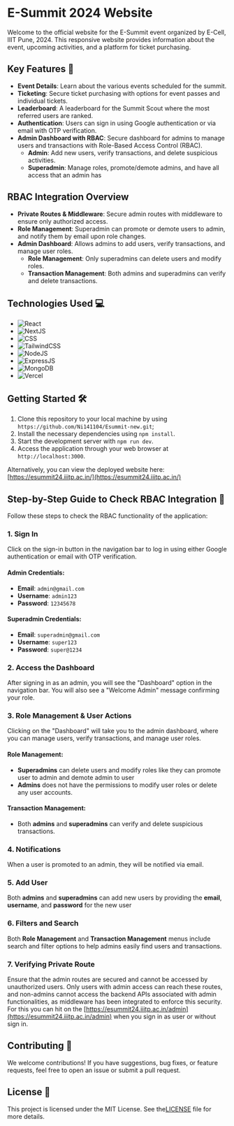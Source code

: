 # E-Summit 2024 Website

Welcome to the official website for the E-Summit event organized by E-Cell, IIIT Pune, 2024. This responsive website provides information about the event, upcoming activities, and a platform for ticket purchasing.

## Key Features 🚀

- **Event Details**: Learn about the various events scheduled for the summit.
- **Ticketing**: Secure ticket purchasing with options for event passes and individual tickets.
- **Leaderboard**: A leaderboard for the Summit Scout where the most referred users are ranked.
- **Authentication**: Users can sign in using Google authentication or via email with OTP verification.
- **Admin Dashboard with RBAC**: Secure dashboard for admins to manage users and transactions with Role-Based Access Control (RBAC).
  - **Admin**:  Add new users, verify transactions, and delete suspicious activities.
  - **Superadmin**: Manage roles, promote/demote admins, and have all access that an admin has

## RBAC Integration Overview

- **Private Routes & Middleware**: Secure admin routes with middleware to ensure only authorized access.
- **Role Management**: Superadmin can promote or demote users to admin, and notify them by email upon role changes.
- **Admin Dashboard**: Allows admins to add users, verify transactions, and manage user roles.
  - **Role Management**: Only superadmins can delete users and modify roles.
  - **Transaction Management**: Both admins and superadmins can verify and delete transactions.

## Technologies Used 💻

- ![React](https://img.shields.io/badge/-React-61DAFB?style=flat-square&logo=react&logoColor=white)
- ![NextJS](https://img.shields.io/badge/-NextJS-646CFF?style=flat-square&logo=next.js&logoColor=white)
- ![CSS](https://img.shields.io/badge/-CSS-1572B6?style=flat-square&logo=css3&logoColor=white)
- ![TailwindCSS](https://img.shields.io/badge/-TailwindCSS-8A2BE2?style=flat-square&logo=tailwindcss&logoColor=white)
- ![NodeJS](https://img.shields.io/badge/-NodeJS-339933?style=flat-square&logo=node.js&logoColor=white)
- ![ExpressJS](https://img.shields.io/badge/-ExpressJS-000000?style=flat-square&logo=express&logoColor=white)
- ![MongoDB](https://img.shields.io/badge/-MongoDB-47A248?style=flat-square&logo=mongodb&logoColor=white)
- ![Vercel](https://img.shields.io/badge/-Vercel-000000?style=flat-square&logo=vercel&logoColor=white)

## Getting Started 🛠️

1. Clone this repository to your local machine by using `https://github.com/Ni141104/Esummit-new.git`;
2. Install the necessary dependencies using `npm install`.
3. Start the development server with `npm run dev`.
4. Access the application through your web browser at `http://localhost:3000`.

Alternatively, you can view the deployed website here: [https://esummit24.iiitp.ac.in/](https://esummit24.iiitp.ac.in/)

## Step-by-Step Guide to Check RBAC Integration 🚀

Follow these steps to check the RBAC functionality of the application:

### 1. Sign In
Click on the sign-in button in the navigation bar to log in using either Google authentication or email with OTP verification.

#### Admin Credentials:
- **Email**: `admin@gmail.com`
- **Username**: `admin123`
- **Password**: `12345678`

#### Superadmin Credentials:
- **Email**: `superadmin@gmail.com`
- **Username**: `super123`
- **Password**: `super@1234`

### 2. Access the Dashboard
After signing in as an admin, you will see the "Dashboard" option in the navigation bar. You will also see a "Welcome Admin" message confirming your role.

### 3. Role Management & User Actions
Clicking on the "Dashboard" will take you to the admin dashboard, where you can manage users, verify transactions, and manage user roles.

#### Role Management:
- **Superadmins** can delete users and modify roles like they can promote user to admin and demote admin to user
- **Admins** does not have the permissions to modify user roles or delete any user accounts.


#### Transaction Management:
- Both **admins** and **superadmins** can verify and delete suspicious transactions.

### 4. Notifications
When a user is promoted to an admin, they will be notified via email.

### 5. Add User
Both **admins** and **superadmins** can add new users by providing the **email**, **username**, and **password** for the new user

### 6. Filters and Search
Both **Role Management** and **Transaction Management** menus include search and filter options to help admins easily find users and transactions.

### 7. Verifying Private Route
Ensure that the admin routes are secured and cannot be accessed by unauthorized users. Only users with admin access can reach these routes, and non-admins cannot access the backend APIs associated with admin functionalities, as middleware has been integrated to enforce this security. For this you can hit on the [https://esummit24.iiitp.ac.in/admin](https://esummit24.iiitp.ac.in/admin) when you sign in as user or without sign in.


## Contributing 🤝

We welcome contributions! If you have suggestions, bug fixes, or feature requests, feel free to open an issue or submit a pull request.

## License 📝

This project is licensed under the MIT License. See the[LICENSE](LICENSE) file for more details.




